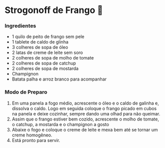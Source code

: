 # Strogonoff de Frango :chicken:

### Ingredientes

 - 1 quilo de peito de frango sem pele
 - 1 tablete de caldo de glinha
 - 3 colheres de sopa de óleo
 - 2 latas de creme de leite sem soro
 - 2 colheres de sopa de molho de tomate
 - 2 colheres de sopa de catchup
 - 2 colheres de sopa de mostarda
 - Champignon
 - Batata palha e arroz branco para acompanhar

 ### Modo de Preparo

  1. Em uma panela a fogo médio, acrescente o óleo e o caldo de galinha e, dissolva o caldo. Logo em seguida coloque o frango picado em cubos na panela e deixe cozinhar, sempre dando uma olhad para não queimar.
  2. Assim que o frango estiver bem cozido, acrescente o molho de tomate, o catchup, a mostarda e o champignon a gosto
  3. Abaixe o fogo e coloque o creme de leite e mexa bem até se tornar um creme homogêneo.
  4. Está pronto para servir.

